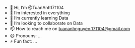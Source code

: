 - 👋 Hi, I’m @TuanAnh171104
- 👀 I’m interested in everything
- 🌱 I’m currently learning Data
- 💞️ I’m looking to collaborate on Data
- 📫 How to reach me on tuananhnguyen.171104@gmail.com
- 😄 Pronouns: ...
- ⚡ Fun fact: ...

<!---
TuanAnh171104/TuanAnh171104 is a ✨ special ✨ repository because its `README.md` (this file) appears on your GitHub profile.
You can click the Preview link to take a look at your changes.
--->
